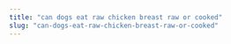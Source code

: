 ```yaml
---
title: "can dogs eat raw chicken breast raw or cooked"
slug: "can-dogs-eat-raw-chicken-breast-raw-or-cooked"
---
```


